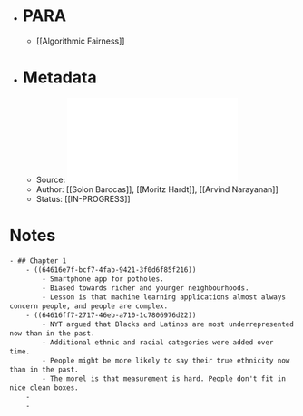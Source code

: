 - # PARA
	- [[Algorithmic Fairness]]
- # Metadata
	- Source: ![Fairness and Machine Learning Book.pdf](../assets/Fairness_and_Machine_Learning_Book_1684093051052_0.pdf)
	- Author: [[Solon Barocas]], [[Moritz Hardt]], [[Arvind Narayanan]]
	- Status: [[IN-PROGRESS]]
# Notes
	- ## Chapter 1
		- ((64616e7f-bcf7-4fab-9421-3f0d6f85f216))
			- Smartphone app for potholes.
			- Biased towards richer and younger neighbourhoods.
			- Lesson is that machine learning applications almost always concern people, and people are complex.
		- ((64616ff7-2717-46eb-a710-1c7806976d22))
			- NYT argued that Blacks and Latinos are most underrepresented now than in the past.
			- Additional ethnic and racial categories were added over time.
			- People might be more likely to say their true ethnicity now than in the past.
			- The morel is that measurement is hard. People don't fit in nice clean boxes.
		-
		-
